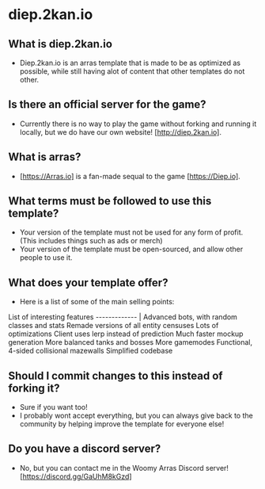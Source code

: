 # diep.2kan.io

## What is diep.2kan.io
- Diep.2kan.io is an arras template that is made to be as optimized as possible, while still having alot of content that other templates do not other.

## Is there an official server for the game?
- Currently there is no way to play the game without forking and running it locally, but we do have our own website! [http://diep.2kan.io].

## What is arras?
- [https://Arras.io] is a fan-made sequal to the game [https://Diep.io].

## What terms must be followed to use this template?
- Your version of the template must not be used for any form of profit. (This includes things such as ads or merch)
- Your version of the template must be open-sourced, and allow other people to use it.

## What does your template offer?
- Here is a list of some of the main selling points:

List of interesting features
------------- |
Advanced bots, with random classes and stats
Remade versions of all entity censuses
Lots of optimizations
Client uses lerp instead of prediction
Much faster mockup generation
More balanced tanks and bosses
More gamemodes
Functional, 4-sided collisional mazewalls
Simplified codebase

## Should I commit changes to this instead of forking it?
- Sure if you want too!
- I probably wont accept everything, but you can always give back to the community by helping improve the template for everyone else!

## Do you have a discord server?
- No, but you can contact me in the Woomy Arras Discord server! [https://discord.gg/GaUhM8kGzd]